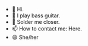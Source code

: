 - 👋 Hi.
- 👀 I play bass guitar.
- 🌱 Solder me closer. 
- 📫 How to contact me: Here.
- 😄 She/her

<!---
trans-fusion/trans-fusion is a ✨ special ✨ repository because its `README.md` (this file) appears on your GitHub profile.
You can click the Preview link to take a look at your changes.
--->
